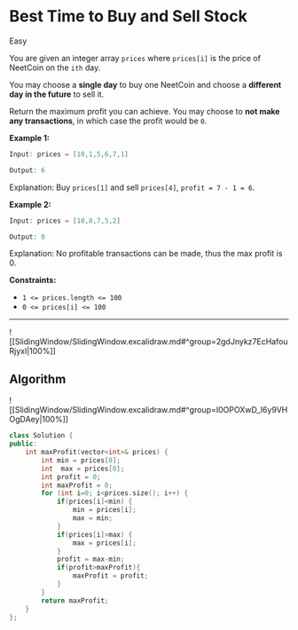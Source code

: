 # Best Time to Buy and Sell Stock

Easy

You are given an integer array `prices` where `prices[i]` is the price of NeetCoin on the `ith` day.

You may choose a **single day** to buy one NeetCoin and choose a **different day in the future** to sell it.

Return the maximum profit you can achieve. You may choose to **not make any transactions**, in which case the profit would be `0`.

**Example 1:**

```java
Input: prices = [10,1,5,6,7,1]

Output: 6
```


Explanation: Buy `prices[1]` and sell `prices[4]`, `profit = 7 - 1 = 6`.

**Example 2:**

```java
Input: prices = [10,8,7,5,2]

Output: 0
```


Explanation: No profitable transactions can be made, thus the max profit is 0.

**Constraints:**

- `1 <= prices.length <= 100`
- `0 <= prices[i] <= 100`

---
![[SlidingWindow/SlidingWindow.excalidraw.md#^group=2gdJnykz7EcHafouRjyxI|100%]]

## Algorithm

![[SlidingWindow/SlidingWindow.excalidraw.md#^group=I0OPOXwD_I6y9VHOgDAey|100%]]

```cpp
class Solution {
public:
    int maxProfit(vector<int>& prices) {
        int min = prices[0];
        int  max = prices[0];
        int profit = 0;
        int maxProfit = 0;
        for (int i=0; i<prices.size(); i++) {
            if(prices[i]<min) {
                min = prices[i];
                max = min;
            }
            if(prices[i]>max) {
                max = prices[i];
            }
            profit = max-min;
            if(profit>maxProfit){
                maxProfit = profit;
            }
        }
        return maxProfit;
    }
};
```
